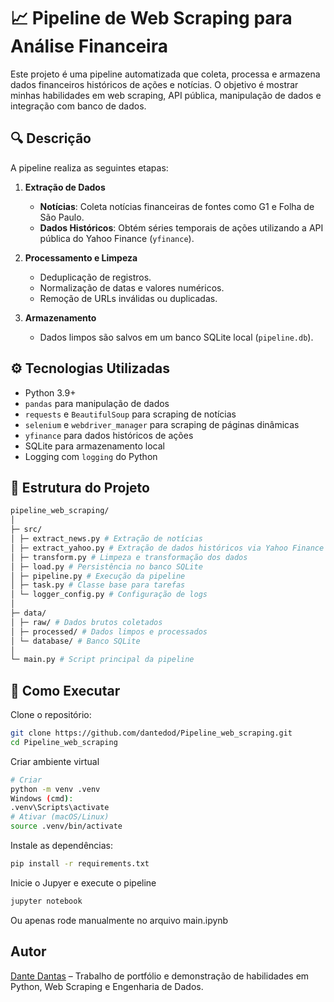 # 📈 Pipeline de Web Scraping para Análise Financeira

Este projeto é uma pipeline automatizada que coleta, processa e armazena dados financeiros históricos de ações e notícias. O objetivo é mostrar minhas habilidades em web scraping, API pública, manipulação de dados e integração com banco de dados.

## 🔍 Descrição

A pipeline realiza as seguintes etapas:

1. **Extração de Dados**
   - **Notícias**: Coleta notícias financeiras de fontes como G1 e Folha de São Paulo.
   - **Dados Históricos**: Obtém séries temporais de ações utilizando a API pública do Yahoo Finance (`yfinance`).

2. **Processamento e Limpeza**
   - Deduplicação de registros.
   - Normalização de datas e valores numéricos.
   - Remoção de URLs inválidas ou duplicadas.

3. **Armazenamento**
   - Dados limpos são salvos em um banco SQLite local (`pipeline.db`).

## ⚙️ Tecnologias Utilizadas

- Python 3.9+
- `pandas` para manipulação de dados
- `requests` e `BeautifulSoup` para scraping de notícias
- `selenium` e `webdriver_manager` para scraping de páginas dinâmicas
- `yfinance` para dados históricos de ações
- SQLite para armazenamento local
- Logging com `logging` do Python

## 📂 Estrutura do Projeto

```bash
pipeline_web_scraping/
│
├─ src/
│ ├─ extract_news.py # Extração de notícias
│ ├─ extract_yahoo.py # Extração de dados históricos via Yahoo Finance
│ ├─ transform.py # Limpeza e transformação dos dados
│ ├─ load.py # Persistência no banco SQLite
│ ├─ pipeline.py # Execução da pipeline
│ ├─ task.py # Classe base para tarefas
│ └─ logger_config.py # Configuração de logs
│
├─ data/
│ ├─ raw/ # Dados brutos coletados
│ ├─ processed/ # Dados limpos e processados
│ └─ database/ # Banco SQLite
│
└─ main.py # Script principal da pipeline
```


## 🚀 Como Executar

 Clone o repositório:

```bash
git clone https://github.com/dantedod/Pipeline_web_scraping.git
cd Pipeline_web_scraping
````
Criar ambiente virtual
```bash
# Criar
python -m venv .venv
Windows (cmd):
.venv\Scripts\activate
# Ativar (macOS/Linux)
source .venv/bin/activate
```
Instale as dependências:
```bash
pip install -r requirements.txt
```
Inicie o Jupyer e execute o pipeline
```bash
jupyter notebook
```
Ou apenas rode manualmente no arquivo main.ipynb

## Autor
[Dante Dantas](https://www.linkedin.com/in/dantedod/) – Trabalho de portfólio e demonstração de habilidades em Python, Web Scraping e Engenharia de Dados.
